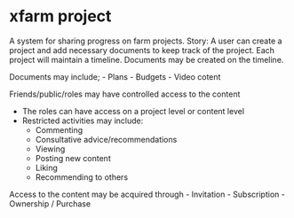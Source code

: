 # xfarm project
A system for sharing progress on farm projects.
Story:
A user can create a project and add necessary documents to keep track of the project.
Each project will maintain a timeline. Documents may be created on the timeline.

Documents may include;
    - Plans
    - Budgets
    - Video cotent

Friends/public/roles may have controlled access to the content
- The roles can have access on a project level or content level
- Restricted activities may include:
    - Commenting
    - Consultative advice/recommendations
    - Viewing
    - Posting new content
    - Liking
    - Recommending to others

Access to the content may be acquired through
    - Invitation
    - Subscription
    - Ownership / Purchase

